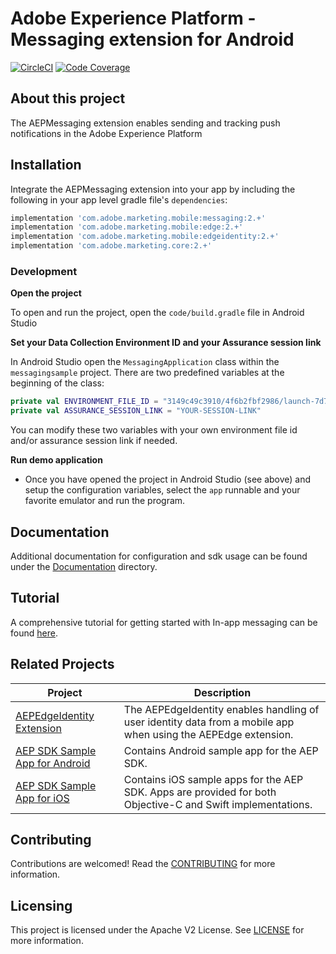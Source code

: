 # Adobe Experience Platform - Messaging extension for Android

[![CircleCI](https://img.shields.io/circleci/project/github/adobe/aepsdk-messaging-android/main.svg?logo=circleci)](https://circleci.com/gh/adobe/workflows/aepsdk-messaging-android)
[![Code Coverage](https://codecov.io/gh/adobe/aepsdk-messaging-android/branch/main/graph/badge.svg?token=3RLMTJQ1TM)](https://codecov.io/gh/adobe/aepsdk-messaging-android)

## About this project
The AEPMessaging extension enables sending and tracking push notifications in the Adobe Experience Platform

## Installation

Integrate the AEPMessaging extension into your app by including the following in your app level gradle file's `dependencies`:

```groovy
implementation 'com.adobe.marketing.mobile:messaging:2.+'
implementation 'com.adobe.marketing.mobile:edge:2.+'
implementation 'com.adobe.marketing.mobile:edgeidentity:2.+'
implementation 'com.adobe.marketing.core:2.+'
```

### Development

**Open the project**

To open and run the project, open the `code/build.gradle` file in Android Studio

**Set your Data Collection Environment ID and your Assurance session link**

In Android Studio open the `MessagingApplication` class within the `messagingsample` project. There are two predefined variables at the beginning of the class:
```kotlin
private val ENVIRONMENT_FILE_ID = "3149c49c3910/4f6b2fbf2986/launch-7d78a5fd1de3-development"
private val ASSURANCE_SESSION_LINK = "YOUR-SESSION-LINK"
```

You can modify these two variables with your own environment file id and/or assurance session link if needed.

**Run demo application**

- Once you have opened the project in Android Studio (see above) and setup the configuration variables, select the `app` runnable and your favorite emulator and run the program.

## Documentation
Additional documentation for configuration and sdk usage can be found under the [Documentation](Documentation/README.md) directory.

## Tutorial

A comprehensive tutorial for getting started with In-app messaging can be found [here](https://opensource.adobe.com/aepsdk-messaging-android/#/tutorials/README).

## Related Projects

| Project                                                      | Description                                                  |
| ------------------------------------------------------------ | ------------------------------------------------------------ |
| [AEPEdgeIdentity Extension](https://github.com/adobe/aepsdk-edgeidentity-android) | The AEPEdgeIdentity enables handling of user identity data from a mobile app when using the AEPEdge extension. |
| [AEP SDK Sample App for Android](https://github.com/adobe/aepsdk-sample-app-android) | Contains Android sample app for the AEP SDK.                 |
| [AEP SDK Sample App for iOS](https://github.com/adobe/aepsdk-sample-app-ios) | Contains iOS sample apps for the AEP SDK. Apps are provided for both Objective-C and Swift implementations. |

## Contributing
Contributions are welcomed! Read the [CONTRIBUTING](.github/CONTRIBUTING.md) for more information.

## Licensing
This project is licensed under the Apache V2 License. See [LICENSE](LICENSE) for more information.
